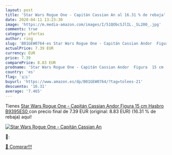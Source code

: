 ```yaml
---
layout: post
title: 'Star Wars Rogue One - Capitán Cassian An al 16.31 % de rebaja'
date: 2020-04-11 13:23:30
image: 'https://m.media-amazon.com/images/I/51QObcSJlIL._SL200_.jpg'
comments: true
category: ofertas
author: ring
slug: 'B01GEW0764-es Star Wars Rogue One - Capitán Cassian Andor  Figura  15 cm  Hasbro B9395ES0 '
actualPrice: 7.39 EUR
currency: EUR
price: 7.39
comparePrice: 8.83 EUR
prodname: 'Star Wars Rogue One - Capitán Cassian Andor  Figura  15 cm  Hasbro B9395ES0 '
country: 'es'
flag: '🇪🇸'
buyurl: 'https://www.amazon.es/dp/B01GEW0764/?tag=tolees-21'
descuento: '16.31'
average: '7.465'
---
```


Tienes [Star Wars Rogue One - Capitán Cassian Andor  Figura  15 cm  Hasbro B9395ES0 ](https://www.amazon.es/dp/B01GEW0764/?tag=tolees-21) con precio final de  7.39 EUR (original: 8.83 EUR) (16.31 %  de rebaja) aqui!

[![Star Wars Rogue One - Capitán Cassian An](https://m.media-amazon.com/images/I/51QObcSJlIL._SL200_.jpg)](https://www.amazon.es/dp/B01GEW0764/?tag=tolees-21)

🔎:


[🛒 Comprar!!!](https://www.amazon.es/dp/B01GEW0764/?tag=tolees-21)
